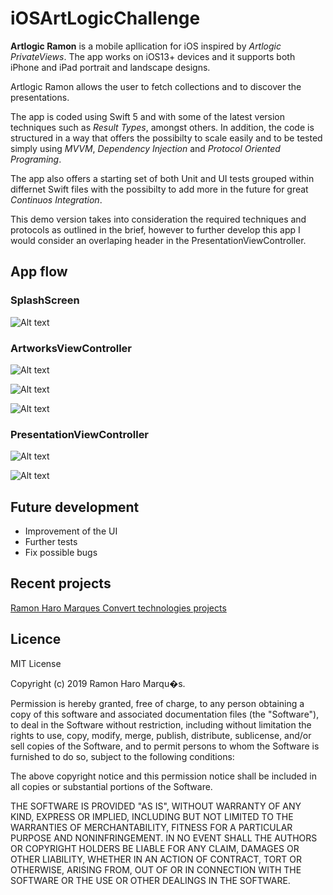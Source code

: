 # iOSArtLogicChallenge
**Artlogic Ramon** is a mobile apllication for iOS inspired by *Artlogic PrivateViews*. The app works on iOS13+ devices and it supports both iPhone and iPad portrait and landscape designs.

Artlogic Ramon allows the user to fetch collections and to discover the presentations. 

The app is coded using Swift 5 and with some of the latest version techniques such as *Result Types*, amongst others. In addition, the code is structured in a way that offers the possibilty to scale easily and to be tested simply using *MVVM*, *Dependency Injection* and *Protocol Oriented Programing*. 

The app also offers a starting set of both Unit and UI tests grouped within differnet Swift files with the possibilty to add more in the future for great *Continuos Integration*.

This demo version takes into consideration the required techniques and protocols as outlined in the brief, however to further develop this app I would consider an overlaping header in the PresentationViewController.


## App flow

### SplashScreen
![Alt text](UIResources/Screenshots/sc1.PNG?raw=true)


### ArtworksViewController
![Alt text](UIResources/Screenshots/sc2.PNG?raw=true)


![Alt text](UIResources/Screenshots/sc3.PNG?raw=true)


![Alt text](UIResources/Screenshots/sc4.PNG?raw=true)


### PresentationViewController
![Alt text](UIResources/Screenshots/sc5.PNG?raw=true)


![Alt text](UIResources/Screenshots/sc6.PNG?raw=true)


## Future development

* Improvement of the UI
* Further tests
* Fix possible bugs


## Recent projects
[Ramon Haro Marques Convert technologies projects](UIResources/RamonHaroMarques_ConvertTechnologiesProjects.pdf)



## Licence

MIT License

Copyright (c) 2019 Ramon Haro Marqu�s.

Permission is hereby granted, free of charge, to any person obtaining a copy
of this software and associated documentation files (the "Software"), to deal
in the Software without restriction, including without limitation the rights
to use, copy, modify, merge, publish, distribute, sublicense, and/or sell
copies of the Software, and to permit persons to whom the Software is
furnished to do so, subject to the following conditions:

The above copyright notice and this permission notice shall be included in
all copies or substantial portions of the Software.

THE SOFTWARE IS PROVIDED "AS IS", WITHOUT WARRANTY OF ANY KIND, EXPRESS OR
IMPLIED, INCLUDING BUT NOT LIMITED TO THE WARRANTIES OF MERCHANTABILITY,
FITNESS FOR A PARTICULAR PURPOSE AND NONINFRINGEMENT. IN NO EVENT SHALL THE
AUTHORS OR COPYRIGHT HOLDERS BE LIABLE FOR ANY CLAIM, DAMAGES OR OTHER
LIABILITY, WHETHER IN AN ACTION OF CONTRACT, TORT OR OTHERWISE, ARISING FROM,
OUT OF OR IN CONNECTION WITH THE SOFTWARE OR THE USE OR OTHER DEALINGS IN
THE SOFTWARE.
